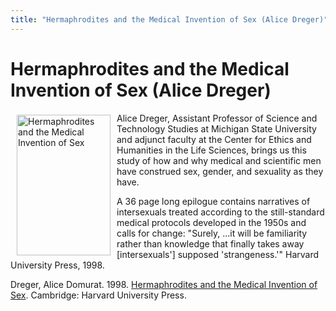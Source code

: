 ```yaml
---
title: "Hermaphrodites and the Medical Invention of Sex (Alice Dreger)"
---
```


# Hermaphrodites and the Medical Invention of Sex (Alice Dreger)

<a href="http://www.amazon.com/exec/obidos/ASIN/1555721001/intersexsocietyo/" target="amazon"><img src="/img/store/dregerhistory.gif" width=150 height=225 alt="Hermaphrodites and the Medical Invention of Sex" align=left hspace=10 vspace=3></a>  
  
Alice Dreger, Assistant Professor of Science and Technology Studies at Michigan State University and adjunct faculty at the Center for Ethics and Humanities in the Life Sciences, brings us this study of how and why medical and scientific men have construed sex, gender, and sexuality as they have.  
<!--break-->

  
A 36 page long epilogue contains narratives of intersexuals treated according to the still-standard medical protocols developed in the 1950s and calls for change: "Surely, ...it will be familiarity rather than knowledge that finally takes away [intersexuals'] supposed 'strangeness.'" Harvard University Press, 1998.  
  
Dreger, Alice Domurat. 1998. <a href="http://www.amazon.com/exec/obidos/ASIN/1555721001/intersexsocietyo/" target="amazon">Hermaphrodites and the Medical Invention of Sex</a>. Cambridge: Harvard University Press.